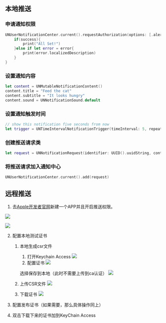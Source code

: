 ## 本地推送

### 申请通知权限

```swift
UNUserNotificationCenter.current().requestAuthorization(options: [.alert,.badge,.sound]){success, error in
    if(success){
        print("All Set!")
    }else if let error = error{
        print(error.localizedDescription)
    }
}
```

### 设置通知内容

```swift
let content = UNMutableNotificationContent()
content.title = "Feed the cat"
content.subtitle = "It looks hungry"
content.sound = UNNotificationSound.default
```

### 设置通知触发时间

```swift
// show this notification five seconds from now
let trigger = UNTimeIntervalNotificationTrigger(timeInterval: 5, repeats: false)
```

### 创建推送请求类

```swift
let request = UNNotificationRequest(identifier: UUID().uuidString, content: content, trigger: trigger)
```

### 将推送请求加入通知中心

```swift
UNUserNotificationCenter.current().add(request)
```

## 远程推送

1. 去[Apple开发者官网](https://developer.apple.com/account/resources/identifiers/list)新建一个APP并且开启推送权限。

![](https://upload.kinda.info/image/202212151736791.png)

![](https://upload.kinda.info/image/202212151737433.png)

2. 配置本地测试证书
    1. 本地生成csr文件
       1. 打开Keychain Access
        ![](https://upload.kinda.info/image/202212151757359.png)
       2. 配置证书
       ![](https://upload.kinda.info/image/202212151758906.png)

        选择保存到本地（此时不需要上传到ca认证）
       ![](https://upload.kinda.info/image/202212151800048.png)
    2. 上传CSR文件
        ![](https://upload.kinda.info/image/202212151803306.png)
    3. 下载证书
        ![](https://upload.kinda.info/image/202212151804864.png)

3. 配置发布证书（如果需要，那么具体操作同上）
4. 双击下载下来的证书加到KeyChain Access

